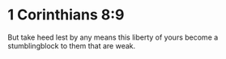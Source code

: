 # 1 Corinthians 8:9

But take heed lest by any means this liberty of yours become a stumblingblock to them that are weak.